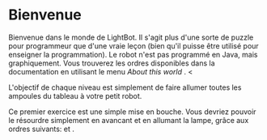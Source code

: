 # Bienvenue #

Bienvenue dans le monde de LightBot. Il s'agit plus d'une sorte de puzzle
pour programmeur que d'une vraie leçon (bien qu'il puisse être utilisé pour
enseigner la programmation). Le robot n'est pas programmé en Java, mais
graphiquement. Vous trouverez les ordres disponibles dans la documentation
en utilisant le menu *About this world* . <

L'objectif de chaque niveau est simplement de faire allumer toutes les
ampoules du tableau à votre petit robot.

Ce premier exercice est une simple mise en bouche. Vous devriez pouvoir le
résourdre simplement en avancant et en allumant la lampe, grâce aux ordres
suivants: et .

